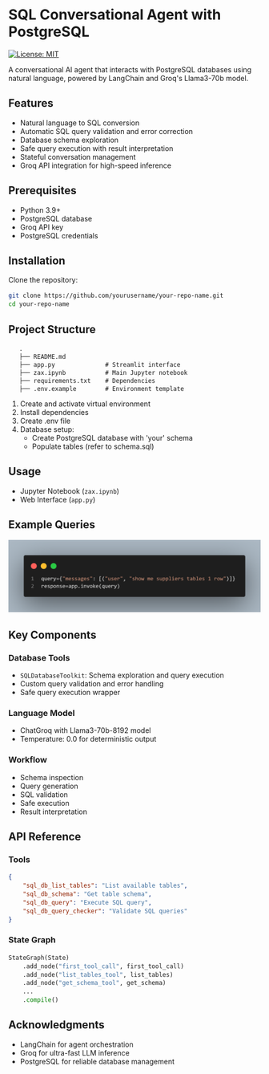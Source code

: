 
# SQL Conversational Agent with PostgreSQL

[![License: MIT](https://img.shields.io/badge/License-MIT-yellow.svg)](https://opensource.org/licenses/MIT)

A conversational AI agent that interacts with PostgreSQL databases using natural language, powered by LangChain and Groq's Llama3-70b model.

## Features

- Natural language to SQL conversion
- Automatic SQL query validation and error correction
- Database schema exploration
- Safe query execution with result interpretation
- Stateful conversation management
- Groq API integration for high-speed inference

## Prerequisites

- Python 3.9+
- PostgreSQL database
- Groq API key
- PostgreSQL credentials

## Installation

Clone the repository:
```bash
git clone https://github.com/yourusername/your-repo-name.git
cd your-repo-name
```

## Project Structure
```
   .
   ├── README.md
   ├── app.py              # Streamlit interface
   ├── zax.ipynb           # Main Jupyter notebook
   ├── requirements.txt    # Dependencies
   ├── .env.example        # Environment template
```

1. Create and activate virtual environment  
2. Install dependencies  
3. Create .env file  
4. Database setup:  
   - Create PostgreSQL database with 'your' schema  
   - Populate tables (refer to schema.sql)  

## Usage

- Jupyter Notebook (`zax.ipynb`)
- Web Interface (`app.py`)

## Example Queries

![](codeimage/code.png)

## Key Components

### Database Tools

- `SQLDatabaseToolkit`: Schema exploration and query execution  
- Custom query validation and error handling  
- Safe query execution wrapper  

### Language Model

- ChatGroq with Llama3-70b-8192 model  
- Temperature: 0.0 for deterministic output  

### Workflow

- Schema inspection  
- Query generation  
- SQL validation  
- Safe execution  
- Result interpretation  

## API Reference

### Tools
```json
{
    "sql_db_list_tables": "List available tables",
    "sql_db_schema": "Get table schema",
    "sql_db_query": "Execute SQL query",
    "sql_db_query_checker": "Validate SQL queries"
}
```

### State Graph
```python
StateGraph(State)
    .add_node("first_tool_call", first_tool_call)
    .add_node("list_tables_tool", list_tables)
    .add_node("get_schema_tool", get_schema)
    ...
    .compile()
```

## Acknowledgments

- LangChain for agent orchestration  
- Groq for ultra-fast LLM inference  
- PostgreSQL for reliable database management  
